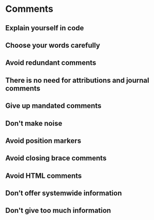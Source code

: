 # Comments

## Explain yourself in code

## Choose your words carefully

## Avoid redundant comments

## There is no need for attributions and journal comments

## Give up mandated comments

## Don't make noise

## Avoid position markers

## Avoid closing brace comments

## Avoid HTML comments

## Don’t offer systemwide information

## Don't give too much information





